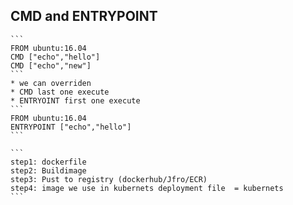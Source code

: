## CMD and ENTRYPOINT 
    ``` 
    FROM ubuntu:16.04
    CMD ["echo","hello"]
    CMD ["echo","new"]
    ```
    * we can overriden 
    * CMD last one execute
    * ENTRYOINT first one execute
    ```
    FROM ubuntu:16.04
    ENTRYPOINT ["echo","hello"]
    ```

    ```
    step1: dockerfile
    step2: Buildimage
    step3: Pust to registry (dockerhub/Jfro/ECR)
    step4: image we use in kubernets deployment file  = kubernets 
    ```